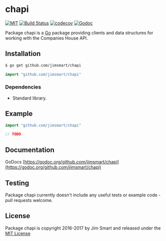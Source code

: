 # chapi

[![MIT](https://img.shields.io/badge/license-MIT-blue.svg?style=flat)](LICENSE.md) [![Build Status](https://img.shields.io/travis/jimsmart/chapi/master.svg?style=flat)](https://travis-ci.org/jimsmart/chapi) [![codecov](https://codecov.io/gh/jimsmart/chapi/branch/master/graph/badge.svg)](https://codecov.io/gh/jimsmart/chapi) [![Godoc](https://img.shields.io/badge/godoc-reference-blue.svg?style=flat)](https://godoc.org/github.com/jimsmart/chapi)

Package chapi is a [Go](https://golang.org) package providing clients and data structures for working with the Companies House API.

## Installation
```bash
$ go get github.com/jimsmart/chapi
```

```go
import "github.com/jimsmart/chapi"
```

### Dependencies

- Standard library.

## Example

```go
import "github.com/jimsmart/chapi"

// TODO
```

## Documentation

GoDocs [https://godoc.org/github.com/jimsmart/chapi](https://godoc.org/github.com/jimsmart/chapi)

## Testing

Package chapi currently doesn't include any useful tests or example code - pull requests welcome.

## License

Package chapi is copyright 2016-2017 by Jim Smart and released under the [MIT License](LICENSE.md)
